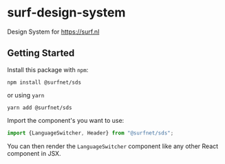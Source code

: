 # surf-design-system

Design System for https://surf.nl

## Getting Started

Install this package with `npm`:

```shell
npm install @surfnet/sds
```
or using `yarn`
```shell
yarn add @surfnet/sds
```

Import the component's you want to use:

```js
import {LanguageSwitcher, Header} from "@surfnet/sds";
```

You can then render the `LanguageSwitcher` component like any other React component in JSX.
